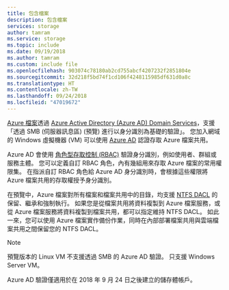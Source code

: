 ```yaml
---
title: 包含檔案
description: 包含檔案
services: storage
author: tamram
ms.service: storage
ms.topic: include
ms.date: 09/19/2018
ms.author: tamram
ms.custom: include file
ms.openlocfilehash: 903074c78180ab2cd755abcf4207232f2851804e
ms.sourcegitcommit: 32d218f5bd74f1cd106f4248115985df631d0a8c
ms.translationtype: HT
ms.contentlocale: zh-TW
ms.lasthandoff: 09/24/2018
ms.locfileid: "47019672"
---
```

[Azure 檔案](../articles/storage/files/storage-files-introduction.md)透過 [Azure Active Directory (Azure AD) Domain Services](../articles/active-directory-domain-services/active-directory-ds-overview.md)，支援「透過 SMB (伺服器訊息區) (預覽) 進行以身分識別為基礎的驗證」。 您加入網域的 Windows 虛擬機器 (VM) 可以使用 [Azure AD](../articles/active-directory/fundamentals/active-directory-whatis.md) 認證存取 Azure 檔案共用。 

Azure AD 會使用 [ 角色型存取控制 (RBAC)](../articles/role-based-access-control/overview.md) 驗證身分識別，例如使用者、群組或服務主體。 您可以定義自訂 RBAC 角色，內有幾組用來存取 Azure 檔案的常用權限集。 在指派自訂 RBAC 角色給 Azure AD 身分識別時，會根據這些權限將 Azure 檔案共用的存取權授予身分識別。

在預覽中，Azure 檔案對所有檔案和檔案共用中的目錄，均支援 [NTFS DACL](https://technet.microsoft.com/library/2006.01.howitworksntfs.aspx) 的保留、繼承和強制執行。 如果您是從檔案共用將資料複製到 Azure 檔案服務，或從 Azure 檔案服務將資料複製到檔案共用，都可以指定維持 NTFS DACL。 如此一來，您可以使用 Azure 檔案實作備份作業，同時在內部部署檔案共用與雲端檔案共用之間保留您的 NTFS DACL。 

> [!NOTE]
> 預覽版本的 Linux VM 不支援透過 SMB 的 Azure AD 驗證。 只支援 Windows Server VM。
>
> Azure AD 驗證僅適用於在 2018 年 9 月 24 日之後建立的儲存體帳戶。
